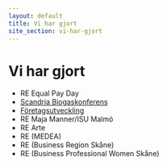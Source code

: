 ```yaml
---
layout: default
title: Vi har gjort
site_section: vi-har-gjort
---
```


# Vi har gjort

* RE Equal Pay Day
* [Scandria Biogaskonferens](scandria-biogaskonferens)
* [Företagsutveckling](foretagsutveckling)
* RE Maja Manner/ISU Malmö
* RE Arte	
* RE (MEDEA)
* RE (Business Region Skåne)
* RE (Business Professional Women Skåne)